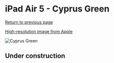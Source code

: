 # iPad Air 5 - Cyprus Green

[Return to previous page](/ipad_pro2)

[High-resolution image from Apple](https://store.storeimages.cdn-apple.com/8756/as-images.apple.com/is/MH083?wid=4500&hei=4500&fmt=png)

<div style="width: 500px"><img src="/almost_uncompressed/MH083.webp" alt="Cyprus Green"></div>

## Under construction

